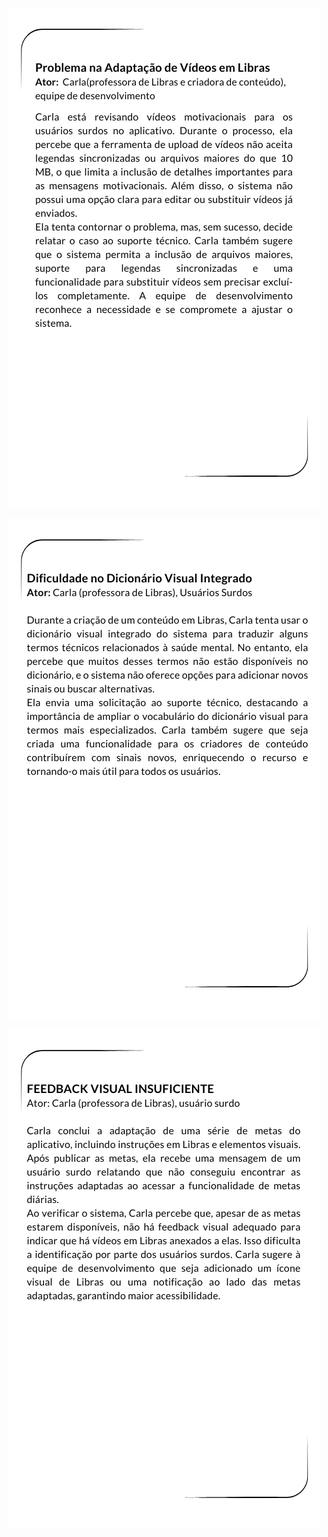 <p align="center"><img src="./imagem_cenarios/cenario1.4.png" alt="cenario1.3"></p>
<p align="center"><img src="./imagem_cenarios/cenario2.4.png" alt="cenario2.3"></p>
<p align="center"><img src="./imagem_cenarios/cenario3.4.png" alt="cenario2.3"></p>
